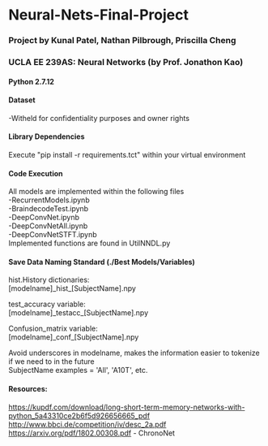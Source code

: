# Neural-Nets-Final-Project
### Project by Kunal Patel, Nathan Pilbrough, Priscilla Cheng
### UCLA EE 239AS: Neural Networks (by Prof. Jonathon Kao)

#### Python 2.7.12  

#### Dataset  
  -Witheld for confidentiality purposes and owner rights  

#### Library Dependencies  
  Execute "pip install -r requirements.tct" within your virtual environment  
 
#### Code Execution  
  All models are implemented within the following files  
    -RecurrentModels.ipynb  
    -BraindecodeTest.ipynb  
    -DeepConvNet.ipynb  
    -DeepConvNetAll.ipynb  
    -DeepConvNetSTFT.ipynb  
  Implemented functions are found in UtilNNDL.py  

#### Save Data Naming Standard (./Best Models/Variables)  
  hist.History dictionaries:  
  [modelname]\_hist\_[SubjectName].npy  
    
  test_accuracy variable:  
  [modelname]\_testacc\_[SubjectName].npy  
  
  Confusion_matrix variable:  
  [modelname]\_conf\_[SubjectName].npy  
  
  Avoid underscores in modelname, makes the information easier to tokenize if we need to in the future  
  SubjectName examples = 'All', 'A10T', etc.  

#### Resources:  
https://kupdf.com/download/long-short-term-memory-networks-with-python_5a43310ce2b6f5d926656665_pdf  
http://www.bbci.de/competition/iv/desc_2a.pdf  
https://arxiv.org/pdf/1802.00308.pdf - ChronoNet  
